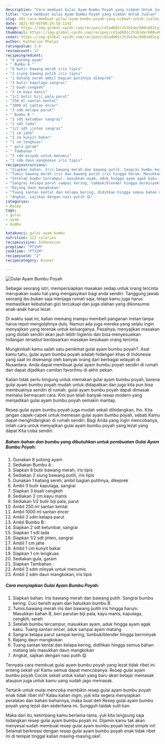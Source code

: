 ```yaml
---
description: "Cara membuat Gulai Ayam Bumbu Poyah yang nikmat Untuk Jualan"
title: "Cara membuat Gulai Ayam Bumbu Poyah yang nikmat Untuk Jualan"
slug: 481-cara-membuat-gulai-ayam-bumbu-poyah-yang-nikmat-untuk-jualan
date: 2021-05-05T08:14:59.114Z
image: https://img-global.cpcdn.com/recipes/cd1ad601c251b1de/680x482cq70/gulai-ayam-bumbu-poyah-foto-resep-utama.jpg
thumbnail: https://img-global.cpcdn.com/recipes/cd1ad601c251b1de/680x482cq70/gulai-ayam-bumbu-poyah-foto-resep-utama.jpg
cover: https://img-global.cpcdn.com/recipes/cd1ad601c251b1de/680x482cq70/gulai-ayam-bumbu-poyah-foto-resep-utama.jpg
author: Katharine Phelps
ratingvalue: 3.8
reviewcount: 12
recipeingredient:
- "8 potong ayam"
- " Bumbu A "
- "8 butir bawang merah iris tipis"
- "2 siung bawang putih iris tipis"
- "1 batang sereh ambil bagian putihnya dikeprek"
- "3 butir kapulaga sangrai"
- "3 buah cengkeh"
- "2 cm kayu manis"
- "1/2 butir biji pala parut"
- "250 ml santan kental"
- "1000 ml santan encer"
- "3 sdm kelapa parut"
- " Bumbu B "
- "2 sdt ketumbar sangrai"
- "1 sdt lada"
- "1/2 sdt jinten sangrai"
- "1 cm jahe"
- "1 cm kunyit bakar"
- "1 cm lengkuas"
- " gula garam"
- " Tambahan "
- "3 sdm minyak untuk menumis"
- "2 sdm daun mangkokan iris tipis"
recipeinstructions:
- "Siapkan bahan. Iris bawang merah dan bawang putih. Sangrai bumbu kering. Cuci bersih ayam dan haluskan bumbu B"
- "Tumis bawang merah iris dan bawang putih iris hingga harum. Masukkan bahan B, beri parutan biji pala, kayu manis, kapulaga, cengkih, sereh"
- "Setelah bumbu tercampur, masukkan ayam, aduk hingga ayam agak kaku. Tuang santan encer, aduk sampai ayam matang"
- "Sangrai kelapa parut sampai kering, tumbuk/blender hingga berminyak"
- "Rajang daun mangkokan"
- "Tuang santan kental dan kelapa kering, didihkan hingga semua bahan matang lalu masukkan daun mangkokan"
- "Angkat, sajikan dengan nasi putih 😋"
categories:
- Resep
tags:
- gulai
- ayam
- bumbu

katakunci: gulai ayam bumbu 
nutrition: 123 calories
recipecuisine: Indonesian
preptime: "PT15M"
cooktime: "PT32M"
recipeyield: "2"
recipecategory: Dinner

---
```



![Gulai Ayam Bumbu Poyah](https://img-global.cpcdn.com/recipes/cd1ad601c251b1de/680x482cq70/gulai-ayam-bumbu-poyah-foto-resep-utama.jpg)

Sebagai seorang istri, mempersiapkan masakan sedap untuk orang tercinta merupakan suatu hal yang mengasyikan bagi anda sendiri. Tanggung jawab seorang ibu bukan saja menjaga rumah saja, tetapi kamu juga harus memastikan kebutuhan gizi tercukupi dan juga olahan yang dikonsumsi anak-anak harus lezat.

Di waktu  saat ini, kalian memang mampu membeli panganan instan tanpa harus repot mengolahnya dulu. Namun ada juga mereka yang selalu ingin menyajikan yang terenak untuk keluarganya. Pasalnya, menyajikan masakan yang diolah sendiri akan jauh lebih higienis dan bisa menyesuaikan hidangan tersebut berdasarkan masakan kesukaan orang tercinta. 



Mungkinkah kamu salah satu penikmat gulai ayam bumbu poyah?. Asal kamu tahu, gulai ayam bumbu poyah adalah hidangan khas di Indonesia yang saat ini disenangi oleh banyak orang dari berbagai wilayah di Nusantara. Anda dapat membuat gulai ayam bumbu poyah sendiri di rumah dan dapat dijadikan camilan favoritmu di akhir pekan.

Kalian tidak perlu bingung untuk memakan gulai ayam bumbu poyah, karena gulai ayam bumbu poyah mudah untuk didapatkan dan juga kita pun bisa membuatnya sendiri di rumah. gulai ayam bumbu poyah dapat dimasak memalui bermacam cara. Kini pun telah banyak resep modern yang menjadikan gulai ayam bumbu poyah semakin mantap.

Resep gulai ayam bumbu poyah juga mudah sekali dihidangkan, lho. Kita jangan capek-capek untuk memesan gulai ayam bumbu poyah, sebab Kamu dapat menghidangkan di rumah sendiri. Bagi Anda yang ingin mencobanya, inilah cara untuk menyajikan gulai ayam bumbu poyah yang lezat yang dapat Kita coba sendiri.

<!--inarticleads1-->

##### Bahan-bahan dan bumbu yang dibutuhkan untuk pembuatan Gulai Ayam Bumbu Poyah:

1. Gunakan 8 potong ayam
1. Sediakan  Bumbu A :
1. Siapkan 8 butir bawang merah, iris tipis
1. Sediakan 2 siung bawang putih, iris tipis
1. Gunakan 1 batang sereh, ambil bagian putihnya, dikeprek
1. Ambil 3 butir kapulaga, sangrai
1. Siapkan 3 buah cengkeh
1. Sediakan 2 cm kayu manis
1. Sediakan 1/2 butir biji pala, parut
1. Ambil 250 ml santan kental
1. Ambil 1000 ml santan encer
1. Ambil 3 sdm kelapa parut
1. Ambil  Bumbu B :
1. Siapkan 2 sdt ketumbar, sangrai
1. Siapkan 1 sdt lada
1. Siapkan 1/2 sdt jinten, sangrai
1. Ambil 1 cm jahe
1. Ambil 1 cm kunyit bakar
1. Siapkan 1 cm lengkuas
1. Sediakan  gula, garam
1. Siapkan  Tambahan :
1. Ambil 3 sdm minyak untuk menumis
1. Ambil 2 sdm daun mangkokan, iris tipis




<!--inarticleads2-->

##### Cara menyiapkan Gulai Ayam Bumbu Poyah:

1. Siapkan bahan. Iris bawang merah dan bawang putih. Sangrai bumbu kering. Cuci bersih ayam dan haluskan bumbu B
1. Tumis bawang merah iris dan bawang putih iris hingga harum. Masukkan bahan B, beri parutan biji pala, kayu manis, kapulaga, cengkih, sereh
1. Setelah bumbu tercampur, masukkan ayam, aduk hingga ayam agak kaku. Tuang santan encer, aduk sampai ayam matang
1. Sangrai kelapa parut sampai kering, tumbuk/blender hingga berminyak
1. Rajang daun mangkokan
1. Tuang santan kental dan kelapa kering, didihkan hingga semua bahan matang lalu masukkan daun mangkokan
1. Angkat, sajikan dengan nasi putih 😋




Ternyata cara membuat gulai ayam bumbu poyah yang lezat tidak ribet ini enteng sekali ya! Kamu semua dapat mencobanya. Resep gulai ayam bumbu poyah Cocok sekali untuk kalian yang baru akan belajar memasak ataupun juga untuk kamu yang sudah jago memasak.

Tertarik untuk mulai mencoba membikin resep gulai ayam bumbu poyah enak tidak ribet ini? Kalau kalian ingin, yuk kita segera menyiapkan peralatan dan bahan-bahannya, maka buat deh Resep gulai ayam bumbu poyah yang lezat dan sederhana ini. Sungguh taidak sulit kan. 

Maka dari itu, ketimbang kamu berlama-lama, yuk kita langsung saja hidangkan resep gulai ayam bumbu poyah ini. Dijamin kamu tak akan menyesal sudah membuat resep gulai ayam bumbu poyah lezat simple ini! Selamat berkreasi dengan resep gulai ayam bumbu poyah enak tidak ribet ini di tempat tinggal kalian masing-masing,oke!.

